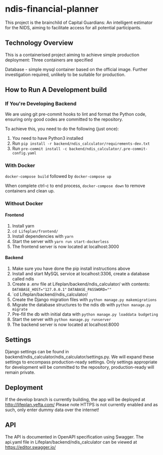 # ndis-financial-planner

This project is the brainchild of Capital Guardians: An intelligent estimator for the NIDS, aiming to facilitate access for all potential participants.

## Technology Overview

This is a containerised project aiming to achieve simple production deployment: Three containers are specified

Database - simple mysql container based on the official image. Further investigation required, unlikely to be suitable for production.

## How to Run A Development build

### If You're Developing Backend

We are using git pre-commit hooks to lint and format the Python code, ensuring only good codes are committed to the repository.

To achieve this, you need to do the following (just once):

1. You need to have Python3 installed
2. Run `pip install -r backend/ndis_calculator/requirements-dev.txt`
3. Run `pre-commit install -c backend/ndis_calculator/.pre-commit-config.yaml`

### With Docker

`docker-compose build`
followed by
`docker-compose up`

When complete ctrl-c to end process,
`docker-compose down`
to remove containers and clean up.

### Without Docker

#### Frontend

1. Install yarn
2. `cd Lifeplan/frontend/`
3. Install dependencies with `yarn`
4. Start the server with `yarn run start-dockerless`
5. The frontend server is now located at localhost:3000

#### Backend

1. Make sure you have done the pip install instructions above
2. Install and start MySQL service at localhost:3306, create a database called ndis
3. Create a .env file at Lifeplan/backend/ndis_calculator/ with contents:
   `DATABASE_HOST="127.0.0.1"`
   `DATABASE_PASSWORD=""`
4. `cd Lifeplan/backend/ndis_calculator/
5. Create the Django migration files with `python manage.py makemigrations`
6. Migrate the database structures to the ndis db with `python manage.py migrate`
7. Pre-fill the db with initial data with `python manage.py loaddata budgeting`
8. Start the server with `python manage.py runserver`
9. The backend server is now located at localhost:8000

## Settings

Django settings can be found in backend/ndis_calculator/ndis_calculator/settings.py. We will expand these settings to encompass production-ready settings. Only settings appropriate for development will be committed to the repository, production-ready will remain private.

## Deployment

If the develop branch is currently building, the app will be deployed at http://lifeplan.yefta.com/
Please note HTTPS is not currently enabled and as such, only enter dummy data over the internet!

## API

The API is documented in OpenAPI specification using Swagger. The api.yaml file in Lifeplan/backend/ndis_calculator can be viewed at https://editor.swagger.io/
